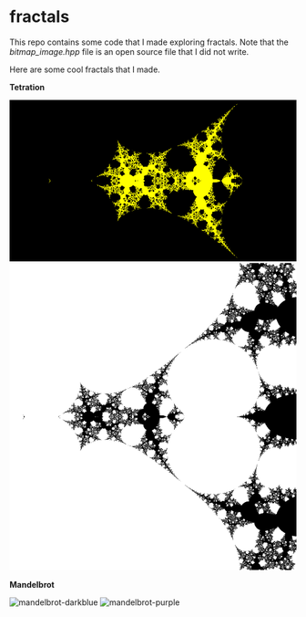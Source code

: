 # fractals

This repo contains some code that I made exploring fractals.
Note that the *bitmap_image.hpp* file is an open source file that I did not write.

Here are some cool fractals that I made.

**Tetration**

![powertower-yellow](./img/powertower/powertower-yellow-1000.bmp)
![powertower-bw](./img/powertower/powertower-bw-1000.bmp)


**Mandelbrot**

![mandelbrot-darkblue](./img/mandelbrot/mandelbrot-darkblue-2000.bmp)
![mandelbrot-purple](./img/mandelbrot/mandelbrot-purple-2000.bmp)
